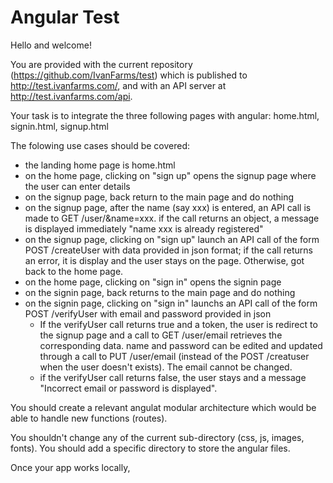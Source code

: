 Angular Test
============

Hello and welcome!

You are provided with the current repository (https://github.com/IvanFarms/test) which is published to http://test.ivanfarms.com/, and with an API server at http://test.ivanfarms.com/api. 

Your task is to integrate the three following pages with angular: home.html, signin.html, signup.html

The folowing use cases should be covered:
- the landing home page is home.html
- on the home page, clicking on "sign up" opens the signup page where the user can enter details
- on the signup page, back return to the main page and do nothing
- on the signup page, after the name (say xxx) is entered, an API call is made to GET /user/&name=xxx. if the call returns an object, a message is displayed immediately "name xxx is already registered"
- on the signup page, clicking on "sign up" launch an API call of the form POST /createUser with data provided in json format; if the call returns an error, it is display and the user stays on the page. Otherwise, got back to the home page.
- on the home page, clicking on "sign in" opens the signin page 
- on the signin page, back returns to the main page and do nothing
- on the signin page, clicking on "sign in" launchs an API call of the form POST /verifyUser with email and password provided in json 
   - If the verifyUser call returns true and a token, the user is redirect to the signup page and a call to GET /user/email retrieves the corresponding data. name and password can be edited and updated through a call to PUT /user/email (instead of the POST /creatuser when the user doesn't exists). The email cannot be changed.
   - if the verifyUser call returns false, the user stays and a message "Incorrect email or password is displayed".

You should create a relevant angulat modular architecture which would be able to handle new functions (routes).

You shouldn't change any of the current sub-directory (css, js, images, fonts). You should add a specific directory to store the angular files.

Once your app works locally,
